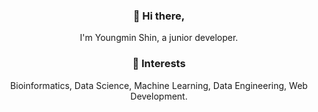 <h3 align="center"> 👋 Hi there,</h3>
<p align="center">
  I'm Youngmin Shin, a junior developer.

  
<h3 align="center"> 🧗 Interests </h3>
<p align="center">
Bioinformatics, Data Science, Machine Learning, Data Engineering, Web Development.
</p>
